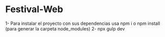 # Festival-Web

1- Para instalar el proyecto con sus dependencias usa npm i o npm install (para generar la carpeta node_modules)
2- npx gulp dev
